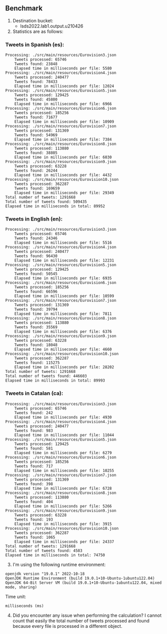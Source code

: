 ## Benchmark
1. Destination bucket:
    - lsds2022.lab1.output.u210426
2. Statistics are as follows:
### Tweets in Spanish (es):
    Processing: ./src/main/resources/Eurovision3.json
        Tweets processed: 65746
        Tweets found: 23848
        Elapsed time in milliseconds per file: 5580
    Processing: ./src/main/resources/Eurovision4.json
        Tweets processed: 240477
        Tweets found: 78433
        Elapsed time in milliseconds per file: 12024
    Processing: ./src/main/resources/Eurovision5.json
        Tweets processed: 129425
        Tweets found: 45800
        Elapsed time in milliseconds per file: 6966
    Processing: ./src/main/resources/Eurovision6.json
        Tweets processed: 185256
        Tweets found: 71677
        Elapsed time in milliseconds per file: 10909
    Processing: ./src/main/resources/Eurovision7.json
        Tweets processed: 131369
        Tweets found: 54969
        Elapsed time in milliseconds per file: 7384
    Processing: ./src/main/resources/Eurovision8.json
        Tweets processed: 113880
        Tweets found: 38805
        Elapsed time in milliseconds per file: 6030
    Processing: ./src/main/resources/Eurovision9.json
        Tweets processed: 63228
        Tweets found: 26244
        Elapsed time in milliseconds per file: 4432
    Processing: ./src/main/resources/Eurovision10.json
        Tweets processed: 362287
        Tweets found: 169659
        Elapsed time in milliseconds per file: 29349
    Total number of tweets: 1291668
    Total number of tweets found: 509435
    Elapsed time in milliseconds in total: 89952

### Tweets in English (en):
    Processing: ./src/main/resources/Eurovision3.json
        Tweets processed: 65746
        Tweets found: 24346
        Elapsed time in milliseconds per file: 5516
    Processing: ./src/main/resources/Eurovision4.json
        Tweets processed: 240477
        Tweets found: 96430
        Elapsed time in milliseconds per file: 12231
    Processing: ./src/main/resources/Eurovision5.json
        Tweets processed: 129425
        Tweets found: 50545
        Elapsed time in milliseconds per file: 6935
    Processing: ./src/main/resources/Eurovision6.json
        Tweets processed: 185256
        Tweets found: 66596
        Elapsed time in milliseconds per file: 10599
    Processing: ./src/main/resources/Eurovision7.json
        Tweets processed: 131369
        Tweets found: 39794
        Elapsed time in milliseconds per file: 7811
    Processing: ./src/main/resources/Eurovision8.json
        Tweets processed: 113880
        Tweets found: 35569
        Elapsed time in milliseconds per file: 6376
    Processing: ./src/main/resources/Eurovision9.json
        Tweets processed: 63228
        Tweets found: 18048
        Elapsed time in milliseconds per file: 4660
    Processing: ./src/main/resources/Eurovision10.json
        Tweets processed: 362287
        Tweets found: 115275
        Elapsed time in milliseconds per file: 28202
    Total number of tweets: 1291668
    Total number of tweets found: 446603
    Elapsed time in milliseconds in total: 89993

### Tweets in Catalan (ca):
    Processing: ./src/main/resources/Eurovision3.json
        Tweets processed: 65746
        Tweets found: 242
        Elapsed time in milliseconds per file: 4930
    Processing: ./src/main/resources/Eurovision4.json
        Tweets processed: 240477
        Tweets found: 983
        Elapsed time in milliseconds per file: 11044
    Processing: ./src/main/resources/Eurovision5.json
        Tweets processed: 129425
        Tweets found: 581
        Elapsed time in milliseconds per file: 6279
    Processing: ./src/main/resources/Eurovision6.json
        Tweets processed: 185256
        Tweets found: 717
        Elapsed time in milliseconds per file: 10255
    Processing: ./src/main/resources/Eurovision7.json
        Tweets processed: 131369
        Tweets found: 398
        Elapsed time in milliseconds per file: 6728
    Processing: ./src/main/resources/Eurovision8.json
        Tweets processed: 113880
        Tweets found: 404
        Elapsed time in milliseconds per file: 5266
    Processing: ./src/main/resources/Eurovision9.json
        Tweets processed: 63228
        Tweets found: 193
        Elapsed time in milliseconds per file: 3915
    Processing: ./src/main/resources/Eurovision10.json
        Tweets processed: 362287
        Tweets found: 1065
        Elapsed time in milliseconds per file: 24337
    Total number of tweets: 1291668
    Total number of tweets found: 4583
    Elapsed time in milliseconds in total: 74750


3.  I'm using the following runtime environment:
~~~
openjdk version "19.0.1" 2022-10-18
OpenJDK Runtime Environment (build 19.0.1+10-Ubuntu-1ubuntu122.04) 
OpenJDK 64-Bit Server VM (build 19.0.1+10-Ubuntu-1ubuntu122.04, mixed mode, sharing)
~~~
Time unit:
~~~
milliseconds (ms)
~~~
4. Did you encounter any issue when performing the calculation?
   I cannot count that easily the total number of tweets processed and found because every file is processed in a different object.